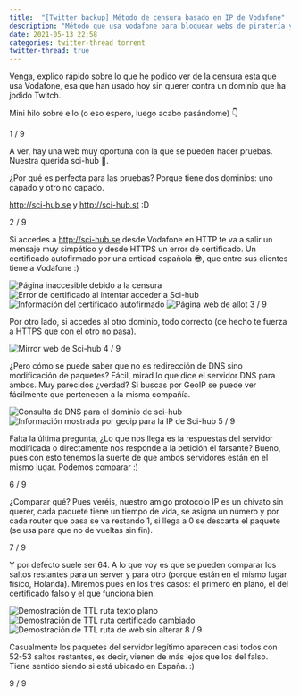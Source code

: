```yaml
---
title:  "[Twitter backup] Método de censura basado en IP de Vodafone"
description: "Método que usa vodafone para bloquear webs de piratería y otros"
date: 2021-05-13 22:58
categories: twitter-thread torrent
twitter-thread: true
---
```

<div class="thread">
    <div class="tweet">
        <p>
            Venga, explico rápido sobre lo que he podido ver de la censura esta que usa 
            Vodafone, esa que han usado hoy sin querer contra un dominio que ha jodido 
            Twitch.
        </p>
        <p>Mini hilo sobre ello (o eso espero, luego acabo pasándome) 👇</p>
        <span class="number-marker">1 / 9</span>
    </div>
    <div class="tweet">
        <p>
            A ver, hay una web muy oportuna con la que se pueden hacer pruebas. Nuestra 
            querida sci-hub 🙌.
        </p>
        <p>
            ¿Por qué es perfecta para las pruebas? Porque tiene dos dominios: uno capado
            y otro no capado.
        </p>
        <p>
            <a href="http://sci-hub.se">http://sci-hub.se</a> y <a href="http://sci-hub.st">http://sci-hub.st</a> :D
        </p>
        <span class="number-marker">2 / 9</span>
    </div>
    <div class="tweet">
        <p>
            Si accedes a <a href="http://sci-hub.se">http://sci-hub.se</a> desde Vodafone
            en HTTP te va a salir un mensaje muy simpático y desde HTTPS un error de 
            certificado. Un certificado autofirmado por una  entidad española 😎, que 
            entre sus clientes tiene a Vodafone :)
        </p>
        <img src="{{site.url}}/assets/images/twitter/allot_censorship/censorship-thread1.png" alt="Página inaccesible debido a la censura" title="Sci-hub censurada">
        <img src="{{site.url}}/assets/images/twitter/allot_censorship/censorship-thread2.png" alt="Error de certificado al intentar acceder a Sci-hub" title="Error de certificado">
        <img src="{{site.url}}/assets/images/twitter/allot_censorship/censorship-thread3.jpeg" alt="Información del certificado autofirmado" title="certificado autofirmado Allot">
        <img src="{{site.url}}/assets/images/twitter/allot_censorship/censorship-thread4.jpeg" alt="Página web de allot" title="web allot">
        <span class="number-marker">3 / 9</span>
    </div>
    <div class="tweet">
        <p>
            Por otro lado, si accedes al otro dominio, todo correcto (de hecho te fuerza
            a HTTPS que con el otro no pasa).
        </p>
        <img src="{{site.url}}/assets/images/twitter/allot_censorship/censorship-thread5.jpeg" alt="Mirror web de Sci-hub" title="Sci-hub web">
        <span class="number-marker">4 / 9</span>
    </div>
    <div class="tweet">
        <p>
            ¿Pero cómo se puede saber que no es redirección de DNS sino modificación de 
            paquetes? Fácil, mirad lo que dice el servidor DNS para ambos. Muy parecidos 
            ¿verdad? Si buscas por GeoIP se puede ver fácilmente que pertenecen a la 
            misma compañía.
        </p>
        <img src="{{site.url}}/assets/images/twitter/allot_censorship/censorship-thread6.png" alt="Consulta de DNS para el dominio de sci-hub" title="nslookup sci-hub">
        <img src="{{site.url}}/assets/images/twitter/allot_censorship/censorship-thread7.png" alt="Información mostrada por geoip para la IP de Sci-hub" title="geoip ip sci-hub">
        <span class="number-marker">5 / 9</span>
    </div>
    <div class="tweet">
        <p>
            Falta la última pregunta, ¿Lo que nos llega es la respuestas del servidor 
            modificada o directamente nos responde a la petición el farsante? Bueno, 
            pues con esto tenemos la suerte de que ambos servidores están en el mismo 
            lugar. Podemos comparar :)
        </p>
        <span class="number-marker">6 / 9</span>
    </div>
    <div class="tweet">
        <p>
            ¿Comparar qué? Pues veréis, nuestro amigo protocolo IP es un chivato sin 
            querer, cada paquete tiene un tiempo de vida, se asigna un número y por cada 
            router que pasa se va restando 1, si llega a 0 se descarta el paquete (se usa
            para que no de vueltas sin fin).
        </p>
        <span class="number-marker">7 / 9</span>
    </div>
    <div class="tweet">
        <p>
            Y por defecto suele ser 64. A lo que voy es que se pueden comparar los saltos
            restantes para un server y para otro (porque están en el mismo lugar físico, 
            Holanda). Miremos pues en los tres casos: el primero en plano, el del 
            certificado falso y el que funciona bien.
        </p>
        <img src="{{site.url}}/assets/images/twitter/allot_censorship/censorship-thread8.png" alt="Demostración de TTL ruta texto plano" title="TTL captura 1">
        <img src="{{site.url}}/assets/images/twitter/allot_censorship/censorship-thread9.png" alt="Demostración de TTL ruta certificado cambiado" title="TTL captura 2">
        <img src="{{site.url}}/assets/images/twitter/allot_censorship/censorship-thread10.png" alt="Demostración de TTL ruta de web sin alterar" title="TTL captura 3">
        <span class="number-marker">8 / 9</span>
    </div>
    <div class="tweet">
        <p>
            Casualmente los paquetes del servidor legítimo aparecen casi todos con 52-53 
            saltos restantes, es decir, vienen de más lejos que los del falso. Tiene 
            sentido siendo si está ubicado en España. :)
        </p>
        <span class="number-marker">9 / 9</span>
    </div>
</div>